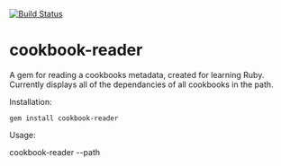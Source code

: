 [![Build Status](https://secure.travis-ci.org/keviny22/cookbook-reader.png)](http://travis-ci.org/keviny22/cookbook-reader)


cookbook-reader
===============

A gem for reading a cookbooks metadata, created for learning Ruby.
Currently displays all of the dependancies of all cookbooks in the path.

Installation:

`gem install cookbook-reader`

Usage:

cookbook-reader --path <path to cookbook directory>


